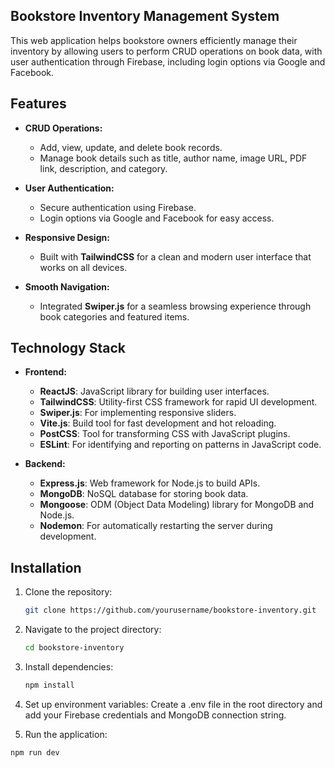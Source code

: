 ## Bookstore Inventory Management System

This web application helps bookstore owners efficiently manage their inventory by allowing users to perform CRUD operations on book data, with user authentication through Firebase, including login options via Google and Facebook.

## Features

- **CRUD Operations:**
  - Add, view, update, and delete book records.
  - Manage book details such as title, author name, image URL, PDF link, description, and category.

- **User Authentication:**
  - Secure authentication using Firebase.
  - Login options via Google and Facebook for easy access.

- **Responsive Design:**
  - Built with **TailwindCSS** for a clean and modern user interface that works on all devices.

- **Smooth Navigation:**
  - Integrated **Swiper.js** for a seamless browsing experience through book categories and featured items.

## Technology Stack

- **Frontend:**
  - **ReactJS**: JavaScript library for building user interfaces.
  - **TailwindCSS**: Utility-first CSS framework for rapid UI development.
  - **Swiper.js**: For implementing responsive sliders.
  - **Vite.js**: Build tool for fast development and hot reloading.
  - **PostCSS**: Tool for transforming CSS with JavaScript plugins.
  - **ESLint**: For identifying and reporting on patterns in JavaScript code.

- **Backend:**
  - **Express.js**: Web framework for Node.js to build APIs.
  - **MongoDB**: NoSQL database for storing book data.
  - **Mongoose**: ODM (Object Data Modeling) library for MongoDB and Node.js.
  - **Nodemon**: For automatically restarting the server during development.

## Installation

1. Clone the repository:

   ```bash
   git clone https://github.com/yourusername/bookstore-inventory.git

2. Navigate to the project directory:

    ```bash   
    cd bookstore-inventory

3. Install dependencies:
   
    ```bash 
    npm install

4. Set up environment variables: Create a .env file in the root directory and add your Firebase credentials and MongoDB connection string.

5. Run the application:

  ```bash
  npm run dev

